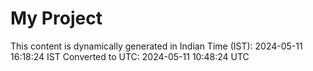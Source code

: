 # My Project

This content is dynamically generated in Indian Time (IST): 2024-05-11 16:18:24 IST
Converted to UTC: 2024-05-11 10:48:24 UTC
